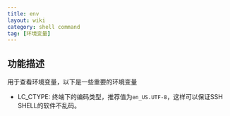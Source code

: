 ```yaml
---
title: env
layout: wiki
category: shell command
tag: [环境变量]
---
```


## 功能描述

用于查看环境变量，以下是一些重要的环境变量

* LC_CTYPE: 终端下的编码类型，推荐值为`en_US.UTF-8`，这样可以保证SSH SHELL的软件不乱码。